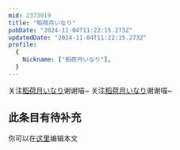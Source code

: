 ```yaml
---
mid: 2373019
title: "稻荷月いなり"
pubDate: "2024-11-04T11:22:15.273Z"
updatedDate: "2024-11-04T11:22:15.273Z"
profile:
  {
    Nickname: ["稻荷月いなり"],
  }
---
```


关注[稻荷月いなり](https://space.bilibili.com/2373019)谢谢喵~ 关注[稻荷月いなり](https://space.bilibili.com/2373019)谢谢喵~

## 此条目有待补充
你可以在[这里](https://github.com/Yuhanawa/VTuber.ICU-Content/edit/master/v/稻荷月いなり/index.md)编辑本文
